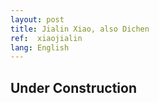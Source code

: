 ```yaml
---
layout: post
title: Jialin Xiao, also Dichen
ref:  xiaojialin
lang: English
---
```


<h2>Under Construction</h2>
